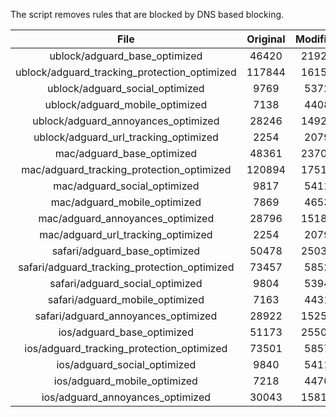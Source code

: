 The script removes rules that are blocked by DNS based blocking.


| File | Original | Modified |
|:----:|:-----:|:-----:|
| ublock/adguard_base_optimized | 46420 | 21927 |
| ublock/adguard_tracking_protection_optimized | 117844 | 16155 |
| ublock/adguard_social_optimized | 9769 | 5372 |
| ublock/adguard_mobile_optimized | 7138 | 4408 |
| ublock/adguard_annoyances_optimized | 28246 | 14925 |
| ublock/adguard_url_tracking_optimized | 2254 | 2079 |
| mac/adguard_base_optimized | 48361 | 23700 |
| mac/adguard_tracking_protection_optimized | 120894 | 17518 |
| mac/adguard_social_optimized | 9817 | 5411 |
| mac/adguard_mobile_optimized | 7869 | 4653 |
| mac/adguard_annoyances_optimized | 28796 | 15185 |
| mac/adguard_url_tracking_optimized | 2254 | 2079 |
| safari/adguard_base_optimized | 50478 | 25036 |
| safari/adguard_tracking_protection_optimized | 73457 | 5852 |
| safari/adguard_social_optimized | 9804 | 5394 |
| safari/adguard_mobile_optimized | 7163 | 4431 |
| safari/adguard_annoyances_optimized | 28922 | 15258 |
| ios/adguard_base_optimized | 51173 | 25500 |
| ios/adguard_tracking_protection_optimized | 73501 | 5857 |
| ios/adguard_social_optimized | 9840 | 5411 |
| ios/adguard_mobile_optimized | 7218 | 4470 |
| ios/adguard_annoyances_optimized | 30043 | 15812 |